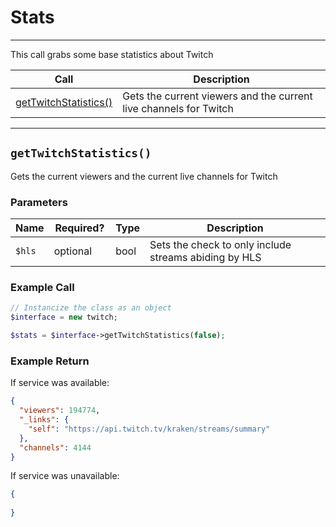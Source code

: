 # Stats

***

This call grabs some base statistics about Twitch

| Call | Description |
| ---- | ----------- |
| [getTwitchStatistics()]() | Gets the current viewers and the current live channels for Twitch |

***

## `getTwitchStatistics()`

Gets the current viewers and the current live channels for Twitch

### Parameters  

<table>
    <thead>
        <tr>
            <th>Name</th>
            <th width=20%>Required?</th>
            <th width="50">Type</th>
            <th width=99%>Description</th>
        </tr>
    </thead>
    <tbody>
        <tr>
            <td><code>$hls</code></td>
            <td>optional</td>
            <td>bool</td>
            <td>Sets the check to only include streams abiding by HLS</td>
        </tr>
    </tbody>
</table>

### Example Call 

```php
// Instancize the class as an object
$interface = new twitch;

$stats = $interface->getTwitchStatistics(false);
```

### Example Return

If service was available:

```json
{
  "viewers": 194774,
  "_links": {
    "self": "https://api.twitch.tv/kraken/streams/summary"
  },
  "channels": 4144
}
```

If service was unavailable:
```json
{
    
}
```